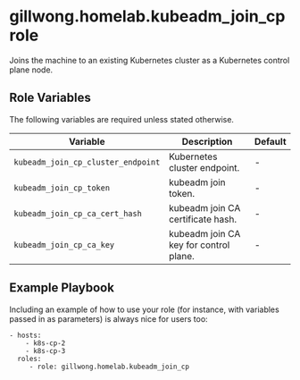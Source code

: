 gillwong.homelab.kubeadm_join_cp role
=========

Joins the machine to an existing Kubernetes cluster as a Kubernetes control plane node.

Role Variables
--------------

The following variables are required unless stated otherwise.

| Variable | Description | Default |
| -- | -- | -- |
| `kubeadm_join_cp_cluster_endpoint` | Kubernetes cluster endpoint. | - |
| `kubeadm_join_cp_token` | kubeadm join token. | - |
| `kubeadm_join_cp_ca_cert_hash` | kubeadm join CA certificate hash. | - |
| `kubeadm_join_cp_ca_key` | kubeadm join CA key for control plane. | - |

Example Playbook
----------------

Including an example of how to use your role (for instance, with variables passed in as parameters) is always nice for users too:

    - hosts:
        - k8s-cp-2
        - k8s-cp-3
      roles:
         - role: gillwong.homelab.kubeadm_join_cp
